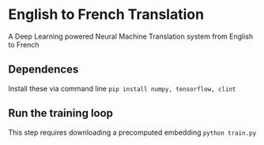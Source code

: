 # English to French Translation
A Deep Learning powered Neural Machine Translation system from English to French

## Dependences
Install these via command line
``` pip install numpy, tensorflow, clint ```

## Run the training loop
This step requires downloading a precomputed embedding
``` python train.py ```

